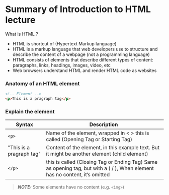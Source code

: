# Summary of Introduction to HTML lecture

What is HTML ?

- HTML is shortcut of (Hypertext Markup language)
- HTML is a markup language that web developers use to structure and describe the content of a webpage (not a programming language)
- HTML consists of elements that describe different types of content: paragraphs, links, headings, images, video, etc
- Web browsers understand HTML and render HTML code as websites

### Anatomy of an HTML element

```html
<!-- Element -->
<p>This is a pragraph tag</p>
```

### Explain the element

| Syntax                   | Description                                                                                                                 |
| ------------------------ | --------------------------------------------------------------------------------------------------------------------------- |
| `<p>`                    | Name of the element, wrapped in < > this is called (Opening Tag or Starting Tag)                                            |
| "This is a pragraph tag" | Content of the element, in this example text. But it might be another element (child element)                               |
| `</p>`                   | this is called (Closing Tag or Ending Tag) Same as opening tag, but with a ( / ), When element has no content, it’s omitted |

> **_NOTE:_** Some elements have no content (e.g. `<img>`)
